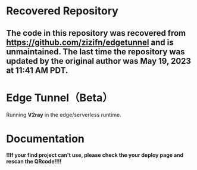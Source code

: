 # Recovered Repository

The code in this repository was recovered from https://github.com/zizifn/edgetunnel and is unmaintained. The last time the repository was updated by the original author was May 19, 2023 at 11:41 AM PDT.
------------------------------
# Edge Tunnel（Beta）

Running **V2ray** in the edge/serverless runtime.

# Documentation

**!!If your find project can't use, please check the your deploy page and rescan the QRcode!!!!**
